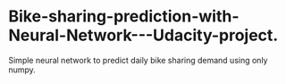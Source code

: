 # Bike-sharing-prediction-with-Neural-Network---Udacity-project.

Simple neural network to predict daily bike sharing demand using only numpy.
